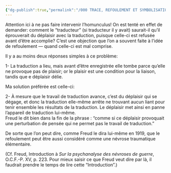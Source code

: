 ```yaml
---
{"dg-publish":true,"permalink":"/000 TRACE, REFOULEMENT ET SYMBOLISATION copie/Lettre 52/Le motif est toujours une déliaison de déplaisir que la traduction ferait naître/","created":"2024-07-22T17:10:58.168-04:00","updated":"2025-08-14T06:31:35.169-04:00"}
---
```



Attention ici à ne pas faire intervenir l’homunculus! On est tenté en effet de demander: comment le “traducteur” (si traducteur il y avait) saurait-il qu’il éprouverait du déplaisir avec la traduction, puisque celle-ci est refusée avant d’être accomplie? C’est une objection que l’on a souvent faite à l’idée de refoulement — quand celle-ci est mal comprise.

Il y a au moins deux réponses simples à ce problème: 

1- La traduction a lieu, mais avant d’être enregistrée elle tombe parce qu’elle ne provoque pas de plaisir; or le plaisir est une condition pour la liaison, tandis que e déplaisir délie.

Ma solution préférée est celle-ci:

2- À mesure que le travail de traduction avance, c’est du déplaisir qui se dégage, et donc la traduction elle-même arrête ne trouvant aucun liant pour tenir ensemble les résultats de la traduction. Le déplaisir met ainsi en panne l’appareil de traduction lui-même.   
Freud le dit bien dans la fin de la phrase : “comme si ce déplaisir provoquait une perturbation de pensée qui ne permet pas le travail de traduction.”

De sorte que l’on peut dire, comme Freud le dira lui-même en 1919, que le refoulement peut être aussi considéré comme une névrose traumatique élémentaire. 

(Cf. Freud, Introduction à _Sur la psychanalyse des névroses de guerre_, O.C.F.-P. XV, p. 223. Pour mieux saisir ce que Freud veut dire par là, il faudrait prendre le temps de lire cette “Introduction”.)